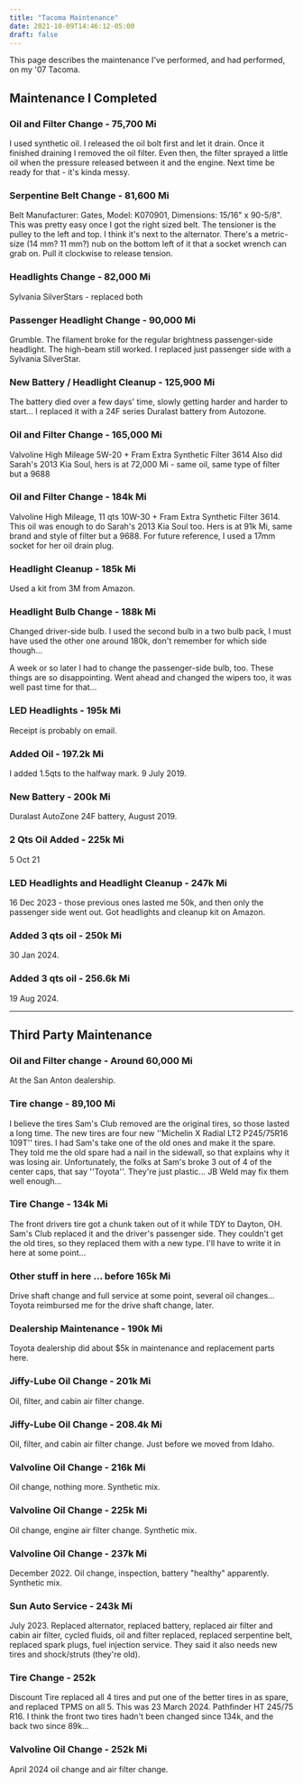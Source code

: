 ```yaml
---
title: "Tacoma Maintenance"
date: 2021-10-09T14:46:12-05:00
draft: false
---
```


This page describes the maintenance I've performed, and had performed, on my '07 Tacoma.

## Maintenance I Completed

### Oil and Filter Change - 75,700 Mi
I used synthetic oil.  I released the oil bolt first and let it drain.  Once it finished draining I removed the oil filter.  Even then, the filter sprayed a little oil when the pressure released between it and the engine.  Next time be ready for that - it's kinda messy.

### Serpentine Belt Change - 81,600 Mi
Belt Manufacturer: Gates, Model: K070901, Dimensions: 15/16" x 90-5/8".  This was pretty easy once I got the right sized belt.  The tensioner is the pulley to the left and top.  I think it's next to the alternator.  There's a metric-size (14 mm?  11 mm?) nub on the bottom left of it that a socket wrench can grab on.  Pull it clockwise to release tension.

### Headlights Change - 82,000 Mi
Sylvania SilverStars - replaced both

### Passenger Headlight Change - 90,000 Mi
Grumble.  The filament broke for the regular brightness passenger-side headlight.  The high-beam still worked.  I replaced just passenger side with a Sylvania SilverStar.

### New Battery / Headlight Cleanup - 125,900 Mi
The battery died over a few days' time, slowly getting harder and harder to start...  I replaced it with a 24F series Duralast battery from Autozone.

### Oil and Filter Change - 165,000 Mi
Valvoline High Mileage 5W-20 + Fram Extra Synthetic Filter 3614
Also did Sarah's 2013 Kia Soul, hers is at 72,000 Mi - same oil, same type of filter but a 9688

### Oil and Filter Change - 184k Mi
Valvoline High Mileage, 11 qts 10W-30 + Fram Extra Synthetic Filter 3614.  This oil was enough to do Sarah's 2013 Kia Soul too.  Hers is at 91k Mi, same brand and style of filter but a 9688.  For future reference, I used a 17mm socket for her oil drain plug.

### Headlight Cleanup - 185k Mi
Used a kit from 3M from Amazon.

### Headlight Bulb Change - 188k Mi
Changed driver-side bulb.  I used the second bulb in a two bulb pack, I must have used the other one around 180k, don't remember for which side though...

A week or so later I had to change the passenger-side bulb, too.  These things are so disappointing.  Went ahead and changed the wipers too, it was well past time for that...

### LED Headlights - 195k Mi
Receipt is probably on email.

### Added Oil - 197.2k Mi
I added 1.5qts to the halfway mark.  9 July 2019.

### New Battery - 200k Mi
Duralast AutoZone 24F battery, August 2019.

### 2 Qts Oil Added - 225k Mi
5 Oct 21

### LED Headlights and Headlight Cleanup - 247k Mi
16 Dec 2023 - those previous ones lasted me 50k, and then only the passenger side went out.  Got headlights and cleanup kit on Amazon.

### Added 3 qts oil - 250k Mi
30 Jan 2024.

### Added 3 qts oil - 256.6k Mi
19 Aug 2024.

---

## Third Party Maintenance

### Oil and Filter change - Around 60,000 Mi
At the San Anton dealership.

### Tire change - 89,100 Mi
I believe the tires Sam's Club removed are the original tires, so those lasted a long time.  The new tires are four new ''Michelin X Radial LT2 P245/75R16 109T'' tires.  I had Sam's take one of the old ones and make it the spare.  They told me the old spare had a nail in the sidewall, so that explains why it was losing air.  Unfortunately, the folks at Sam's broke 3 out of 4 of the center caps, that say ''Toyota''.  They're just plastic...  JB Weld may fix them well enough...

### Tire Change - 134k Mi
The front drivers tire got a chunk taken out of it while TDY to Dayton, OH.  Sam's Club replaced it and the driver's passenger side.  They couldn't get the old tires, so they replaced them with a new type.  I'll have to write it in here at some point...

### Other stuff in here ... before 165k Mi
Drive shaft change and full service at some point, several oil changes...  Toyota reimbursed me for the drive shaft change, later.

### Dealership Maintenance - 190k Mi
Toyota dealership did about $5k in maintenance and replacement parts here.

### Jiffy-Lube Oil Change - 201k Mi
Oil, filter, and cabin air filter change.

### Jiffy-Lube Oil Change - 208.4k Mi
Oil, filter, and cabin air filter change.  Just before we moved from Idaho.

### Valvoline Oil Change - 216k Mi
Oil change, nothing more.  Synthetic mix.

### Valvoline Oil Change - 225k Mi
Oil change, engine air filter change.  Synthetic mix.

### Valvoline Oil Change - 237k Mi
December 2022.  Oil change, inspection, battery "healthy" apparently.  Synthetic mix.

### Sun Auto Service - 243k Mi

July 2023.  Replaced alternator, replaced battery, replaced air filter and cabin air filter, cycled fluids, oil and filter replaced, replaced serpentine belt, replaced spark plugs, fuel injection service.  They said it also needs new tires and shock/struts (they're old).

### Tire Change - 252k

Discount Tire replaced all 4 tires and put one of the better tires in as spare, and replaced TPMS on all 5.  This was 23 March 2024.  Pathfinder HT 245/75 R16.  I think the front two tires hadn't been changed since 134k, and the back two since 89k...

### Valvoline Oil Change - 252k Mi

April 2024 oil change and air filter change.
